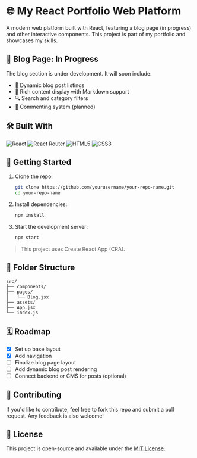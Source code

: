 # 🌐 My React Portfolio Web Platform

A modern web platform built with React, featuring a blog page (in progress) and other interactive components. This project is part of my portfolio and showcases my skills.

## 🚧 Blog Page: In Progress

The blog section is under development. It will soon include:

* 📄 Dynamic blog post listings
* 🔋 Rich content display with Markdown support
* 🔍 Search and category filters
* 💬 Commenting system (planned)

## 🛠️ Built With

![React](https://img.shields.io/badge/React-20232A?style=for-the-badge&logo=react&logoColor=61DAFB)
![React Router](https://img.shields.io/badge/React_Router-CA4245?style=for-the-badge&logo=react-router&logoColor=white)
![HTML5](https://img.shields.io/badge/HTML5-E34F26?style=for-the-badge&logo=html5&logoColor=white)
![CSS3](https://img.shields.io/badge/CSS3-1572B6?style=for-the-badge&logo=css3&logoColor=white)


## 🚀 Getting Started

1. Clone the repo:

   ```bash
   git clone https://github.com/yourusername/your-repo-name.git
   cd your-repo-name
   ```

2. Install dependencies:

   ```bash
   npm install
   ```

3. Start the development server:

   ```bash
   npm start
   ```

> This project uses Create React App (CRA).

## 📂 Folder Structure

```
src/
├── components/
├── pages/
│   └── Blog.jsx
├── assets/
├── App.jsx
└── index.js
```

## 🗓️ Roadmap

* [x] Set up base layout
* [x] Add navigation
* [ ] Finalize blog page layout
* [ ] Add dynamic blog post rendering
* [ ] Connect backend or CMS for posts (optional)

## 🤝 Contributing

If you'd like to contribute, feel free to fork this repo and submit a pull request. Any feedback is also welcome!

## 📄 License

This project is open-source and available under the [MIT License](LICENSE).
